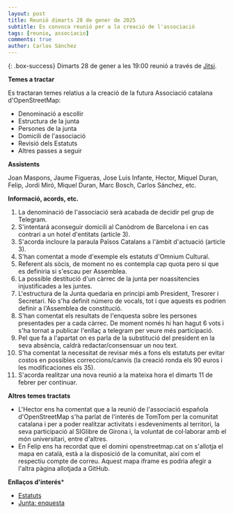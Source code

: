 ```yaml
---
layout: post
title: Reunió dimarts 28 de gener de 2025
subtitle: Es convoca reunió per a la creació de l'associació
tags: [reunio, associacio]
comments: true
author: Carlos Sánchez
---
```


{: .box-success}
Dimarts 28 de gener a les 19:00 reunió a través de [Jitsi](https://meet.jit.si/moderated/bf9d45f5cd616d29bb061538114dcfe3627065efe65cd9d28263e8a23a74c789).

**Temes a tractar**

Es tractaran temes relatius a la creació de la futura Associació catalana d'OpenStreetMap:
- Denominació a escollir
- Estructura de la junta
- Persones de la junta
- Domicili de l'associació
- Revisió dels Estatuts
- Altres passes a seguir

**Assistents**

Joan Maspons, Jaume Figueras, Jose Luis Infante, Hector, Miquel Duran, Felip, Jordi Miró, Miquel Duran, Marc Bosch, Carlos Sánchez, etc.

**Informació, acords, etc.**
1. La denominació de l'associació serà acabada de decidir pel grup de Telegram.
2. S'intentará aconseguir domicili al Canòdrom de Barcelona i en cas contrari a un hotel d'entitats (article 3).
3. S'acorda incloure la paraula Països Catalans a l'àmbit d'actuació (article 3).
4. S'han comentat a mode d'exemple els estatuts d'Omnium Cultural.
5. Referent als sòcis, de moment no es contempla cap quota pero si que es definiria si s'escau per Assemblea.
6. La possible destitució d'un càrrec de la junta per noassitencies injustificades a les juntes.
7. L'estructura de la Junta quedaria en principi amb President, Tresorer i Secretari. No s'ha definit número de vocals, tot i que aquests es podrien definir a l'Assemblea de constitució.
8. S'han comentat els resultats de l'enquesta sobre les persones presentades per a cada càrrec. De moment només hi han hagut 6 vots i s'ha tornat a publicar l'enllaç a telegram per veure més participació.
9. Pel que fa a l'apartat on es parla de la substitució del president en la seva absència, caldrà redactar/consensuar un nou text.
10. S'ha comentat la necessitat de revisar més a fons els estatuts per evitar costos en possibles correccions/canvis (la creació ronda els 90 euros i les modificaciones els 35).
11. S'acorda realitzar una nova reunió a la mateixa hora el dimarts 11 de febrer per continuar.

**Altres temes tractats**
- L'Hector ens ha comentat que a la reunió de l'associació española d'OpenStreetMap s'ha parlat de l'interés de TomTom per la comunitat catalana i per a poder realitzar activitats i esdeveniments al territori, la seva participació al SIGlibre de Girona i, la voluntat de col·laborar amb el món universitari, entre d'altres.
- En Felip ens ha recordat que el domini openstreetmap.cat on s'allotja el mapa en català, està a la disposició de la comunitat, així com el respectiu compte de correu. Aquest mapa iframe es podria afegir a l'altra pàgina allotjada a GitHub.

**Enllaços d'interés***
- [Estatuts](https://docs.google.com/document/d/1HA1-0Iewxi_GmoiHQtXaNpZPXGLylA6crHSsElguYyA/edit?tab=t.0#heading=h.iucnuv8ndpet)
- [Junta: enquesta](https://docs.google.com/forms/d/1vDZJbC1ouT52E9ItXiw4P8FknkWxaqx96zq0rnzTndE/viewform?edit_requested=true)
